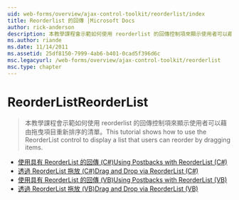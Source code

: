 ```yaml
---
uid: web-forms/overview/ajax-control-toolkit/reorderlist/index
title: Reorderlist 的回傳 |Microsoft Docs
author: rick-anderson
description: 本教學課程會示範如何使用 reorderlist 的回傳控制項來顯示使用者可以藉由拖曳項目重新排序的清單。
ms.author: riande
ms.date: 11/14/2011
ms.assetid: 25df8150-7999-4ab6-b401-0cad5f396d6c
msc.legacyurl: /web-forms/overview/ajax-control-toolkit/reorderlist
msc.type: chapter
---
```

<a name="reorderlist"></a><span data-ttu-id="3501c-103">ReorderList</span><span class="sxs-lookup"><span data-stu-id="3501c-103">ReorderList</span></span>
====================
> <span data-ttu-id="3501c-104">本教學課程會示範如何使用 reorderlist 的回傳控制項來顯示使用者可以藉由拖曳項目重新排序的清單。</span><span class="sxs-lookup"><span data-stu-id="3501c-104">This tutorial shows how to use the ReorderList control to display a list that users can reorder by dragging items.</span></span>


- [<span data-ttu-id="3501c-105">使用具有 ReorderList 的回傳 (C#)</span><span class="sxs-lookup"><span data-stu-id="3501c-105">Using Postbacks with ReorderList (C#)</span></span>](using-postbacks-with-reorderlist-cs.md)
- [<span data-ttu-id="3501c-106">透過 ReorderList 拖放 (C#)</span><span class="sxs-lookup"><span data-stu-id="3501c-106">Drag and Drop via ReorderList (C#)</span></span>](drag-and-drop-via-reorderlist-cs.md)
- [<span data-ttu-id="3501c-107">使用具有 ReorderList 的回傳 (VB)</span><span class="sxs-lookup"><span data-stu-id="3501c-107">Using Postbacks with ReorderList (VB)</span></span>](using-postbacks-with-reorderlist-vb.md)
- [<span data-ttu-id="3501c-108">透過 ReorderList 拖放 (VB)</span><span class="sxs-lookup"><span data-stu-id="3501c-108">Drag and Drop via ReorderList (VB)</span></span>](drag-and-drop-via-reorderlist-vb.md)
